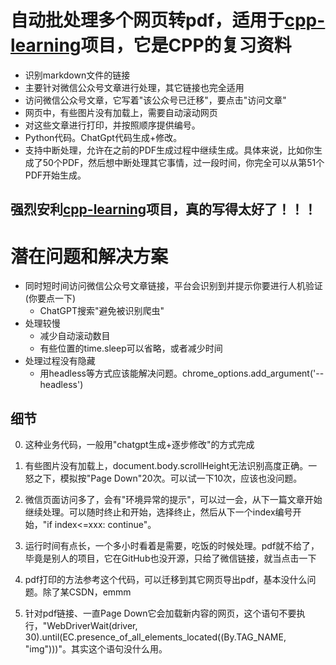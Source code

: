 # 自动批处理多个网页转pdf，适用于[cpp-learning](https://github.com/chengxumiaodaren/cpp-learning)项目，它是CPP的复习资料
- 识别markdown文件的链接
- 主要针对微信公众号文章进行处理，其它链接也完全适用
- 访问微信公众号文章，它写着"该公众号已迁移"，要点击"访问文章"
- 网页中，有些图片没有加载上，需要自动滚动网页
- 对这些文章进行打印，并按照顺序提供编号。
- Python代码。ChatGpt代码生成+修改。
- 支持中断处理，允许在之前的PDF生成过程中继续生成。具体来说，比如你生成了50个PDF，然后想中断处理其它事情，过一段时间，你完全可以从第51个PDF开始生成。

## 强烈安利[cpp-learning](https://github.com/chengxumiaodaren/cpp-learning)项目，真的写得太好了！！！

# 潜在问题和解决方案
- 同时短时间访问微信公众号文章链接，平台会识别到并提示你要进行人机验证(你要点一下)
  - ChatGPT搜索"避免被识别爬虫"
- 处理较慢
  - 减少自动滚动数目
  - 有些位置的time.sleep可以省略，或者减少时间
- 处理过程没有隐藏
  - 用headless等方式应该能解决问题。chrome_options.add_argument('--headless')


## 细节
0. 这种业务代码，一般用"chatgpt生成+逐步修改"的方式完成

1. 有些图片没有加载上，document.body.scrollHeight无法识别高度正确。一怒之下，模拟按"Page Down"20次。可以试一下10次，应该也没问题。

2. 微信页面访问多了，会有"环境异常的提示"，可以过一会，从下一篇文章开始继续处理。可以随时终止和开始，选择终止，然后从下一个index编号开始，"if index<=xxx: continue"。

3. 运行时间有点长，一个多小时看着是需要，吃饭的时候处理。pdf就不给了，毕竟是别人的项目，它在GitHub也没开源，只给了微信链接，就当点击一下

4. pdf打印的方法参考这个代码，可以迁移到其它网页导出pdf，基本没什么问题。除了某CSDN，emmm

5. 针对pdf链接、一直Page Down它会加载新内容的网页，这个语句不要执行，"WebDriverWait(driver, 30).until(EC.presence_of_all_elements_located((By.TAG_NAME, "img")))"。其实这个语句没什么用。

